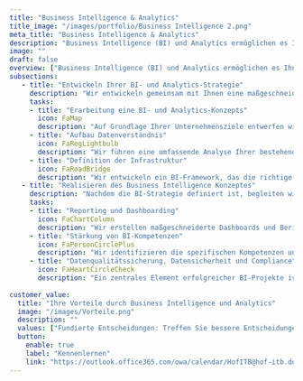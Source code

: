 ```yaml
---
title: "Business Intelligence & Analytics"
title_image: "/images/portfolio/Business Intelligence 2.png"
meta_title: "Business Intelligence & Analytics"
description: "Business Intelligence (BI) und Analytics ermöglichen es Ihnen, die in Ihrem Unternehmen generierten Daten effektiv zu nutzen, um fundierte Entscheidungen zu treffen und Geschäftspotenziale zu identifizieren."
image: ""
draft: false
overview: ["Business Intelligence (BI) und Analytics ermöglichen es Ihnen, die in Ihrem Unternehmen generierten Daten effektiv zu nutzen, um fundierte Entscheidungen zu treffen und Geschäftspotenziale zu identifizieren. Durch den Einsatz modernster Analysetools und -methoden erhalten Sie tiefe Einblicke in Ihre Geschäftsprozesse und können so Ihre Strategie datenbasiert optimieren.", "BI und Analytics unterstützen Sie dabei, operative und strategische Entscheidungen auf einer soliden Datenbasis zu treffen. Der Wandel hin zu einem datengestützten Unternehmen erfordert die richtige Infrastruktur, passende Tools und die nötigen Skills innerhalb Ihres Teams", "Wie können Sie Ihre bestehenden Datenquellen bestmöglich nutzen, um operative Exzellenz zu erreichen? Welche Analysemethoden sind für Ihr Unternehmen am effektivsten? Wie können Sie sicherstellen, dass Ihre Mitarbeiter in der Lage sind, die gewonnenen Erkenntnisse gewinnbringend einzusetzen? Business Intelligence und Analytics geben Ihnen Antworten auf diese Fragen"]
subsections: 
   - title: "Entwickeln Ihrer BI- und Analytics-Strategie"
     description: "Wir entwickeln gemeinsam mit Ihnen eine maßgeschneiderte BI- und Analytics-Strategie, die eng mit Ihrer Unternehmensstrategie verknüpft ist. Nach einer Bestandsaufnahme Ihrer aktuellen Daten- und Tool-Landschaft erarbeiten wir einen Fahrplan, der die notwendigen Schritte zur optimalen Nutzung Ihrer Daten aufzeigt."
     tasks: 
     - title: "Erarbeitung eine BI- und Analytics-Konzepts​"
       icon: FaMap
       description: "Auf Grundlage Ihrer Unternehmensziele entwerfen wir ein BI- und Analytics-Konzept, das Ihre geschäftlichen Anforderungen unterstützt und Ihnen hilft, Ihre Ziele schneller zu erreichen." 
     - title: "Aufbau Datenverständnis​"
       icon: FaRegLightbulb
       description: "Wir führen eine umfassende Analyse Ihrer bestehenden Datenquellen, Tools und Prozesse durch und identifizieren Optimierungspotenziale sowie notwendige Schritte zur Verbesserung Ihrer BI- und Analytics-Kompetenzen."  
     - title: "Definition der Infrastruktur"
       icon: FaRoadBridge
       description: "Wir entwickeln ein BI-Framework, das die richtige Infrastruktur, die passenden Analysetools und klar definierte Rollen und Prozesse umfasst, um Ihre Daten effektiv zu nutzen."  
   - title: "Realisieren des Business Intelligence Konzeptes​"
     description: "Nachdem die BI-Strategie definiert ist, begleiten wir Sie aktiv bei der Umsetzung. Dies umfasst die Implementierung, präzise Planung der benötigten Ressourcen, die Einführung neuer Technologien und Tools sowie die gezielte Weiterentwicklung Ihres Teams, um die erforderlichen Fähigkeiten zu etablieren."
     tasks: 
     - title: "Reporting und Dashboarding"
       icon: FaChartColumn
       description: "Wir erstellen maßgeschneiderte Dashboards und Berichte, die Ihnen helfen, Ihre KPIs und Geschäftskennzahlen in Echtzeit zu überwachen und schneller auf Veränderungen zu reagieren. Für Unternehmen, die noch weiter gehen möchten, bieten wir ebenfalls fortgeschrittene Analysemethoden wie Predictive Analytics, Machine Learning und Künstliche Intelligenz.​"
     - title: "Stärkung von BI-Kompetenzen"
       icon: FaPersonCirclePlus
       description: "Wir identifizieren die spezifischen Kompetenzen und Ressourcen, die für den Erfolg Ihrer BI- und Analytics-Projekte erforderlich sind. Anschließend unterstützen wir Sie bei der gezielten Schulung und Entwicklung Ihrer Mitarbeiter, um sicherzustellen, dass Ihr Team bestens gerüstet ist." 
     - title: "Datenqualitätssicherung, Datensicherheit und Compliance"
       icon: FaHeartCircleCheck
       description: "Ein zentrales Element erfolgreicher BI-Projekte ist die Sicherstellung einer hohen Datenqualität. Wir helfen Ihnen dabei, Prozesse zur kontinuierlichen Überprüfung und Verbesserung der Datenqualität zu implementieren. Dazu unterstützen wir sie bei der Implementierung von Sicherheitsmaßnahmen und der Einhaltung gesetzlicher Vorschriften." 
     
customer_value:
  title: "Ihre Vorteile durch Business Intelligence und Analytics"
  image: "/images/Vorteile.png"
  description: ""
  values: ["Fundierte Entscheidungen: Treffen Sie bessere Entscheidungen durch den Zugang zu tiefergehenden Analysen und präzisen Daten", "Zukunftsorientierte Einblicke: Nutzen Sie Analysen, um Trends frühzeitig zu erkennen, strategische Chancen zu identifizieren und sich so einen Vorsprung gegenüber der Konkurrenz verschaffen", "Risikominimierung: Identifizieren Sie potenzielle Risiken frühzeitig durch präzise Datenanalysen und treffen Sie proaktive Maßnahmen, um negative Auswirkungen auf Ihr Geschäft zu minimieren.", "Innovationsförderung: Nutzen Sie Daten, um neue Geschäftsmöglichkeiten zu entdecken, Produkte zu verbessern und innovative Lösungen zu entwickeln, die Ihrem Unternehmen helfen, kontinuierlich zu wachsen."]  
  button:
    enable: true
    label: "Kennenlernen"
    link: "https://outlook.office365.com/owa/calendar/HofITB@hof-itb.de/bookings/"  
---
```

